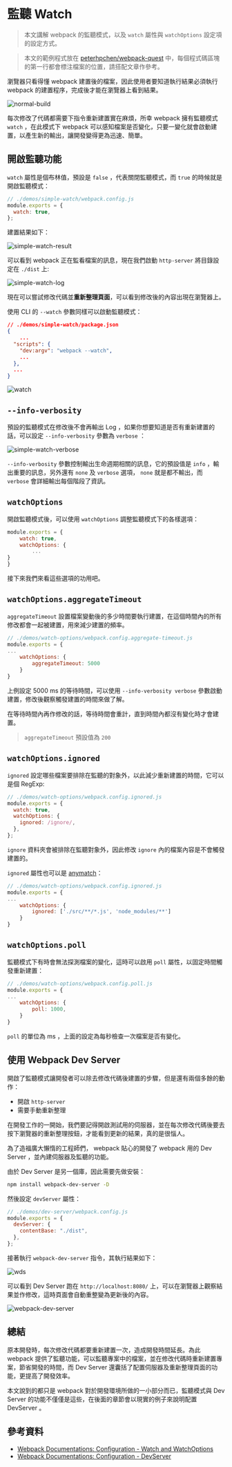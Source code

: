 # 監聽 Watch

> 本文講解 webpack 的監聽模式，以及 `watch` 屬性與 `watchOptions` 設定項的設定方式。

> 本文的範例程式放在 [peterhpchen/webpack-quest](https://github.com/peterhpchen/webpack-quest/tree/master/posts/16-watch/demos) 中，每個程式碼區塊的第一行都會標注檔案的位置，請搭配文章作參考。

瀏覽器只看得懂 webpack 建置後的檔案，因此使用者要知道執行結果必須執行 webpack 的建置程序，完成後才能在瀏覽器上看到結果。

![normal-build](./assets/normal-build.png)

每次修改了代碼都需要下指令重新建置實在麻煩，所幸 webpack 擁有監聽模式 `watch` ，在此模式下 webpack 可以感知檔案是否變化，只要一變化就會啟動建置，以產生新的輸出，讓開發變得更為迅速、簡單。

## 開啟監聽功能

`watch` 屬性是個布林值，預設是 `false` ，代表關閉監聽模式，而 `true` 的時候就是開啟監聽模式：

```js
// ./demos/simple-watch/webpack.config.js
module.exports = {
  watch: true,
};
```

建置結果如下：

![simple-watch-result](./assets/simple-watch-result.png)

可以看到 webpack 正在監看檔案的訊息，現在我們啟動 `http-server` 將目錄設定在 `./dist` 上:

![simple-watch-log](./assets/simple-watch-log.png)

現在可以嘗試修改代碼並**重新整理頁面**，可以看到修改後的內容出現在瀏覽器上。

使用 CLI 的 `--watch` 參數同樣可以啟動監聽模式：

```json
// ./demos/simple-watch/package.json
{
    ...
  "scripts": {
    "dev:argv": "webpack --watch",
    ...
  },
  ...
}
```

![watch](./assets/watch.png)

## `--info-verbosity`

預設的監聽模式在修改後不會再輸出 Log ，如果你想要知道是否有重新建置的話，可以設定 `--info-verbosity` 參數為 `verbose` ：

![simple-watch-verbose](./assets/simple-watch-verbose.png)

`--info-verbosity` 參數控制輸出生命週期相關的訊息，它的預設值是 `info` ，輸出重要的訊息，另外還有 `none` 及 `verbose` 選項， `none` 就是都不輸出，而 `verbose` 會詳細輸出每個階段了資訊。

## `watchOptions`

開啟監聽模式後，可以使用 `watchOptions` 調整監聽模式下的各樣選項：

```js
module.exports = {
    watch: true,
    watchOptions: {
        ...
}
}
```

接下來我們來看這些選項的功用吧。

## `watchOptions.aggregateTimeout`

`aggregateTimeout` 設置檔案變動後的多少時間要執行建置，在這個時間內的所有修改都會一起被建置，用來減少建置的頻率。

```js
// ./demos/watch-options/webpack.config.aggregate-timeout.js
module.exports = {
...
    watchOptions: {
        aggregateTimeout: 5000
    }
}
```

上例設定 5000 ms 的等待時間，可以使用 `--info-verbosity verbose` 參數啟動建置，修改後觀察觸發建置的時間來做了解。

在等待時間內再作修改的話，等待時間會重計，直到時間內都沒有變化時才會建置。

> `aggregateTimeout` 預設值為 `200`

## `watchOptions.ignored`

`ignored` 設定哪些檔案要排除在監聽的對象外，以此減少重新建置的時間，它可以是個 RegExp:

```js
// ./demos/watch-options/webpack.config.ignored.js
module.exports = {
  watch: true,
  watchOptions: {
    ignored: /ignore/,
  },
};
```

`ignore` 資料夾會被排除在監聽對象外，因此修改 `ignore` 內的檔案內容是不會觸發建置的。

`ignored` 屬性也可以是 [anymatch](https://github.com/micromatch/anymatch)：

```js
// ./demos/watch-options/webpack.config.ignored.js
module.exports = {
...
    watchOptions: {
        ignored: ['./src/**/*.js', 'node_modules/**']
    }
}
```

## `watchOptions.poll`

監聽模式下有時會無法探測檔案的變化，這時可以啟用 `poll` 屬性，以固定時間觸發重新建置：

```js
// ./demos/watch-options/webpack.config.poll.js
module.exports = {
...
    watchOptions: {
        poll: 1000,
    }
}
```

`poll` 的單位為 ms ，上面的設定為每秒檢查一次檔案是否有變化。

## 使用 Webpack Dev Server

開啟了監聽模式讓開發者可以除去修改代碼後建置的步驟，但是還有兩個多餘的動作：

- 開啟 `http-server`
- 需要手動重新整理

在開發工作的一開始，我們要記得開啟測試用的伺服器，並在每次修改代碼後要去按下瀏覽器的重新整理按鈕，才能看到更新的結果，真的是很惱人。

為了造福廣大懶惰的工程師們， webpack 貼心的開發了 webpack 用的 Dev Server ，並內建伺服器及監聽的功能。

由於 Dev Server 是另一個庫，因此需要先做安裝：

```bash
npm install webpack-dev-server -D
```

然後設定 `devServer` 屬性：

```js
// ./demos/dev-server/webpack.config.js
module.exports = {
  devServer: {
    contentBase: "./dist",
  },
};
```

接著執行 `webpack-dev-server` 指令，其執行結果如下：

![wds](./assets/wds.png)

可以看到 Dev Server 跑在 `http://localhost:8080/` 上，可以在瀏覽器上觀察結果並作修改，這時頁面會自動重整變為更新後的內容。

![webpack-dev-server](./assets/webpack-dev-server.png)

## 總結

原本開發時，每次修改代碼都要重新建置一次，造成開發時間延長。為此 webpack 提供了監聽功能，可以監聽專案中的檔案，並在修改代碼時重新建置專案，節省開發的時間，而 Dev Server 還囊括了配置伺服器及重新整理頁面的功能，更提高了開發效率。

本文說到的都只是 webpack 對於開發環境所做的一小部分而已，監聽模式與 Dev Server 的功能不僅僅是這些，在後面的章節會以現實的例子來說明配置 DevServer 。

## 參考資料

- [Webpack Documentations: Configuration - Watch and WatchOptions](https://webpack.js.org/configuration/watch/)
- [Webpack Documentations: Configuration - DevServer](https://webpack.js.org/configuration/dev-server/)
